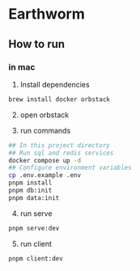 # Earthworm

## How to run

### in mac

1. Install dependencies
```bash
brew install docker orbstack
```
2. open orbstack

3. run commands
```bash
## In this project directory
## Run sql and redis services
docker compose up -d
## Configure environment variables 
cp .env.example .env
pnpm install
pnpm db:init
pnpm data:init
```
4. run serve
```bash
pnpm serve:dev
```
5. run client
```bash
pnpm client:dev
```